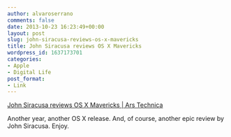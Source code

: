 ```yaml
---
author: alvaroserrano
comments: false
date: 2013-10-23 16:23:49+00:00
layout: post
slug: john-siracusa-reviews-os-x-mavericks
title: John Siracusa reviews OS X Mavericks
wordpress_id: 1637173701
categories:
- Apple
- Digital Life
post_format:
- Link
---
```


[John Siracusa reviews OS X Mavericks | Ars Technica](http://arstechnica.com/apple/2013/10/os-x-10-9/)

Another year, another OS X release. And, of course, another epic review by John Siracusa. Enjoy.
